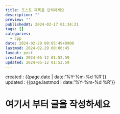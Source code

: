 ```yaml
---
title: 포스트 제목을 입력하세요
description: ""
preview: ""
publishedAt: 2024-02-17 01:34:21
tags: []
categories:
  - cpp
date: 2024-02-29 00:05:49+0900
lastmod: 2024-02-29 00:06:45
layout: post
created: 2024-05-12 01:52.59
updated: 2024-05-12 01:52.59
---
```


created : {{page.date | date:'%Y-%m-%d %R'}}  
updated : {{page.lastmod | date:'%Y-%m-%d %R'}}

# 여기서 부터 글을 작성하세요


